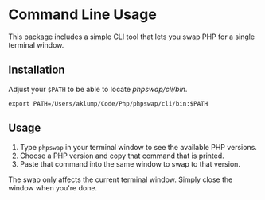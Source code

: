 # Command Line Usage

This package includes a simple CLI tool that lets you swap PHP for a single terminal window.

## Installation

Adjust your `$PATH` to be able to locate _phpswap/cli/bin_.

`export PATH=/Users/aklump/Code/Php/phpswap/cli/bin:$PATH`

## Usage

1. Type `phpswap` in your terminal window to see the available PHP versions.
2. Choose a PHP version and copy that command that is printed.
3. Paste that command into the same window to swap to that version.

The swap only affects the current terminal window. Simply close the window when you're done.
